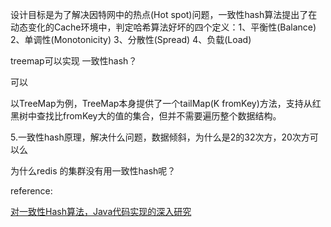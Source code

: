 设计目标是为了解决因特网中的热点(Hot spot)问题，一致性hash算法提出了在动态变化的Cache环境中，判定哈希算法好坏的四个定义：1、平衡性(Balance) 2、单调性(Monotonicity) 3、分散性(Spread) 4、负载(Load)





treemap可以实现 一致性hash？

可以

以TreeMap为例，TreeMap本身提供了一个tailMap(K fromKey)方法，支持从红黑树中查找比fromKey大的值的集合，但并不需要遍历整个数据结构。



5.一致性hash原理，解决什么问题，数据倾斜，为什么是2的32次方，20次方可以么

为什么redis 的集群没有用一致性hash呢？





reference:

[对一致性Hash算法，Java代码实现的深入研究](https://www.cnblogs.com/xrq730/p/5186728.html)

